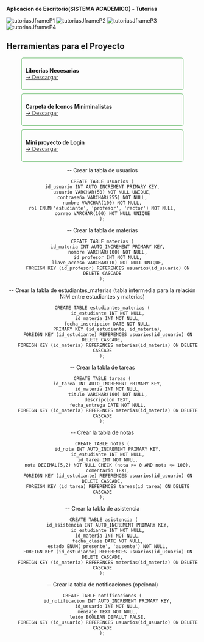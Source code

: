 **Aplicacion de Escritorio(SISTEMA ACADEMICO) - Tutorias**

![tutoriasJframeP1](https://github.com/user-attachments/assets/4c9123ed-cd3b-4bfc-82ba-b02d4a857331)
![tutoriasJframeP2](https://github.com/user-attachments/assets/d792e232-50ca-4dfc-88ab-53a32db1d94c)
![tutoriasJframeP3](https://github.com/user-attachments/assets/ba9a3a37-5631-46ec-993f-48a89dfaab9e)
![tutoriasJframeP4](https://github.com/user-attachments/assets/6d5097cc-29ec-4ddd-9ac2-f96841c03465)



<h2 align="left">Herramientas para el Proyecto</h2>
<div align="center">
  <div style="border: 1px solid #4CAF50; border-radius: 5px; padding: 10px; margin-bottom: 10px; width: 80%;">
    <p align="left">
      <strong>Librerias Necesarias</strong><br>
      <a href="https://sites.google.com/view/programacioncmv/principal" target="blank">→ Descargar</a>
    </p>
  </div>

  <div align="center">
  <div style="border: 1px solid #4CAF50; border-radius: 5px; padding: 10px; margin-bottom: 10px; width: 80%;">
    <p align="left">
      <strong>Carpeta de Iconos Miniminalistas</strong><br>
      <a href="https://www.mediafire.com/file/p3zkq9gasghj403/Iconos.zip/file" target="blank">→ Descargar</a>
    </p>
  </div>

  <div align="center">
  <div style="border: 1px solid #4CAF50; border-radius: 5px; padding: 10px; margin-bottom: 10px; width: 80%;">
    <p align="left">
      <strong>Mini proyecto de Login </strong><br>
      <a href="https://www.mediafire.com/file/n3sg1n35rbply7g/loginHospital.zip/file" target="blank">→ Descargar</a>
    </p>
  </div>

-- Crear la tabla de usuarios

    CREATE TABLE usuarios (
    id_usuario INT AUTO_INCREMENT PRIMARY KEY,
    usuario VARCHAR(50) NOT NULL UNIQUE,
    contraseña VARCHAR(255) NOT NULL,
    nombre VARCHAR(100) NOT NULL,
    rol ENUM('estudiante', 'profesor', 'rector') NOT NULL,
    correo VARCHAR(100) NOT NULL UNIQUE
    );

-- Crear la tabla de materias

    CREATE TABLE materias (
        id_materia INT AUTO_INCREMENT PRIMARY KEY,
        nombre VARCHAR(100) NOT NULL,
        id_profesor INT NOT NULL,
        llave_acceso VARCHAR(10) NOT NULL UNIQUE,
        FOREIGN KEY (id_profesor) REFERENCES usuarios(id_usuario) ON DELETE CASCADE
    );

-- Crear la tabla de estudiantes_materias (tabla intermedia para la relación N:M entre estudiantes y materias)

    CREATE TABLE estudiantes_materias (
        id_estudiante INT NOT NULL,
        id_materia INT NOT NULL,
        fecha_inscripcion DATE NOT NULL,
        PRIMARY KEY (id_estudiante, id_materia),
        FOREIGN KEY (id_estudiante) REFERENCES usuarios(id_usuario) ON DELETE CASCADE,
        FOREIGN KEY (id_materia) REFERENCES materias(id_materia) ON DELETE CASCADE
    );

-- Crear la tabla de tareas

    CREATE TABLE tareas (
        id_tarea INT AUTO_INCREMENT PRIMARY KEY,
        id_materia INT NOT NULL,
        titulo VARCHAR(100) NOT NULL,
        descripcion TEXT,
        fecha_entrega DATE NOT NULL,
        FOREIGN KEY (id_materia) REFERENCES materias(id_materia) ON DELETE CASCADE
    );

-- Crear la tabla de notas

    CREATE TABLE notas (
        id_nota INT AUTO_INCREMENT PRIMARY KEY,
        id_estudiante INT NOT NULL,
        id_tarea INT NOT NULL,
        nota DECIMAL(5,2) NOT NULL CHECK (nota >= 0 AND nota <= 100),
        comentario TEXT,
        FOREIGN KEY (id_estudiante) REFERENCES usuarios(id_usuario) ON DELETE CASCADE,
        FOREIGN KEY (id_tarea) REFERENCES tareas(id_tarea) ON DELETE CASCADE
    );

-- Crear la tabla de asistencia

     CREATE TABLE asistencia (
        id_asistencia INT AUTO_INCREMENT PRIMARY KEY,
        id_estudiante INT NOT NULL,
        id_materia INT NOT NULL,
        fecha_clase DATE NOT NULL,
        estado ENUM('presente', 'ausente') NOT NULL,
        FOREIGN KEY (id_estudiante) REFERENCES usuarios(id_usuario) ON DELETE CASCADE,
        FOREIGN KEY (id_materia) REFERENCES materias(id_materia) ON DELETE CASCADE
    );

-- Crear la tabla de notificaciones (opcional)

    CREATE TABLE notificaciones (
        id_notificacion INT AUTO_INCREMENT PRIMARY KEY,
        id_usuario INT NOT NULL,
        mensaje TEXT NOT NULL,
        leido BOOLEAN DEFAULT FALSE,
        FOREIGN KEY (id_usuario) REFERENCES usuarios(id_usuario) ON DELETE CASCADE
    );

